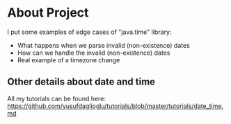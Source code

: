# About Project
I put some examples of edge cases of "java.time" library:
- What happens when we parse invalid (non-existence) dates
- How can we handle the invalid (non-existence) dates
- Real example of a timezone change

## Other details about date and time
All my tutorials can be found here: https://github.com/yusufdaglioglu/tutorials/blob/master/tutorials/date_time.md
